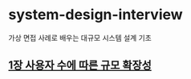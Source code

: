 # system-design-interview
 가상 면접 사례로 배우는 대규모 시스템 설계 기초 

## [1장 사용자 수에 따른 규모 확장성](./chap01/1장%20사용자%20수에%20따른%20규모%20확장성.md)